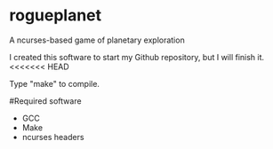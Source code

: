 # rogueplanet
 A ncurses-based game of planetary exploration
 
 I created this software to start my Github repository, but I will finish it.
<<<<<<< HEAD

 Type "make" to compile.
 
#Required software
 * GCC
 * Make
 * ncurses headers 

